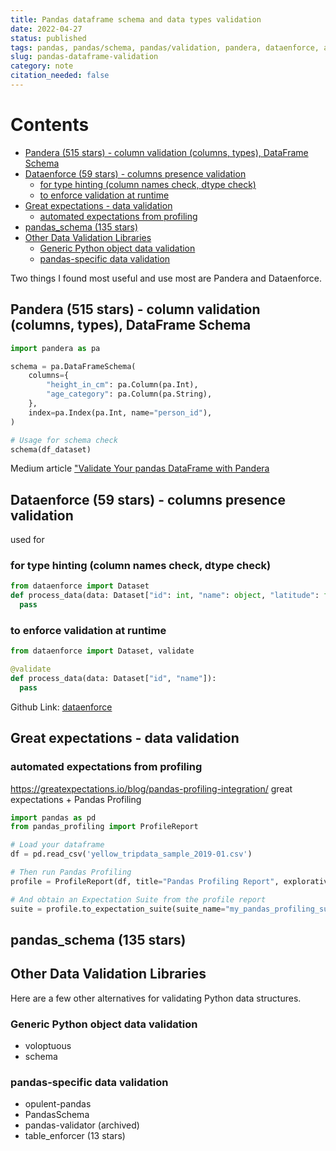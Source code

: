 ```yaml
---
title: Pandas dataframe schema and data types validation
date: 2022-04-27
status: published
tags: pandas, pandas/schema, pandas/validation, pandera, dataenforce, alternatives, alternative, great-expectations,
slug: pandas-dataframe-validation
category: note
citation_needed: false
---
```


# Contents
<!-- MarkdownTOC levels='2,3' autolink=True autoanchor=True -->

- [Pandera \(515 stars\) - column validation \(columns, types\), DataFrame Schema](#pandera-515-stars---column-validation-columns-types-dataframe-schema)
- [Dataenforce \(59 stars\) - columns presence validation](#dataenforce-59-stars---columns-presence-validation)
  - [for type hinting \(column names check, dtype check\)](#for-type-hinting-column-names-check-dtype-check)
  - [to enforce validation at runtime](#to-enforce-validation-at-runtime)
- [Great expectations - data validation](#great-expectations---data-validation)
  - [automated expectations from profiling](#automated-expectations-from-profiling)
- [pandas_schema \(135 stars\)](#pandas_schema-135-stars)
- [Other Data Validation Libraries](#other-data-validation-libraries)
  - [Generic Python object data validation](#generic-python-object-data-validation)
  - [pandas-specific data validation](#pandas-specific-data-validation)

<!-- /MarkdownTOC -->

Two things I found most useful and use most are Pandera and Dataenforce.

<a id="pandera-515-stars---column-validation-columns-types-dataframe-schema"></a>
## Pandera (515 stars) - column validation (columns, types), DataFrame Schema
```python
import pandera as pa

schema = pa.DataFrameSchema(
    columns={
        "height_in_cm": pa.Column(pa.Int),
        "age_category": pa.Column(pa.String),
    },
    index=pa.Index(pa.Int, name="person_id"),
)

# Usage for schema check
schema(df_dataset)
```
Medium article ["Validate Your pandas DataFrame with Pandera](
https://towardsdatascience.com/validate-your-pandas-dataframe-with-pandera-2995910e564)

<a id="dataenforce-59-stars---columns-presence-validation"></a>
## Dataenforce (59 stars) - columns presence validation
used for
<a id="for-type-hinting-column-names-check-dtype-check"></a>
### for type hinting (column names check, dtype check)
```python
from dataenforce import Dataset
def process_data(data: Dataset["id": int, "name": object, "latitude": float, "longitude": float])
  pass
```

<a id="to-enforce-validation-at-runtime"></a>
### to enforce validation at runtime
```python
from dataenforce import Dataset, validate

@validate
def process_data(data: Dataset["id", "name"]):
  pass
```
Github Link: [dataenforce](https://github.com/CedricFR/dataenforce)


<a id="great-expectations---data-validation"></a>
## Great expectations - data validation

<a id="automated-expectations-from-profiling"></a>
### automated expectations from profiling
https://greatexpectations.io/blog/pandas-profiling-integration/
great expectations + Pandas Profiling
```python
import pandas as pd
from pandas_profiling import ProfileReport

# Load your dataframe
df = pd.read_csv('yellow_tripdata_sample_2019-01.csv')

# Then run Pandas Profiling
profile = ProfileReport(df, title="Pandas Profiling Report", explorative=True)

# And obtain an Expectation Suite from the profile report
suite = profile.to_expectation_suite(suite_name="my_pandas_profiling_suite")
```

<a id="pandas_schema-135-stars"></a>
## pandas_schema (135 stars)


<a id="other-data-validation-libraries"></a>
## Other Data Validation Libraries
Here are a few other alternatives for validating Python data structures.

<a id="generic-python-object-data-validation"></a>
### Generic Python object data validation
- voloptuous
- schema

<a id="pandas-specific-data-validation"></a>
### pandas-specific data validation
- opulent-pandas
- PandasSchema
- pandas-validator (archived)
- table_enforcer (13 stars)